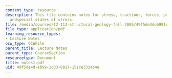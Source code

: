 ```yaml
---
content_type: resource
description: This file contains notes for stress, tractions, forces, principal stresses,
  andspecial states of stress.
file: /media/courses/12-113-structural-geology-fall-2005/49f5de4deb991c038917151ce333ab4e_notes1.pdf
file_type: application/pdf
learning_resource_types:
- Lecture Notes
ocw_type: OCWFile
parent_title: Lecture Notes
parent_type: CourseSection
resourcetype: Document
title: notes1.pdf
uid: 49f5de4d-eb99-1c03-8917-151ce333ab4e
---
```

